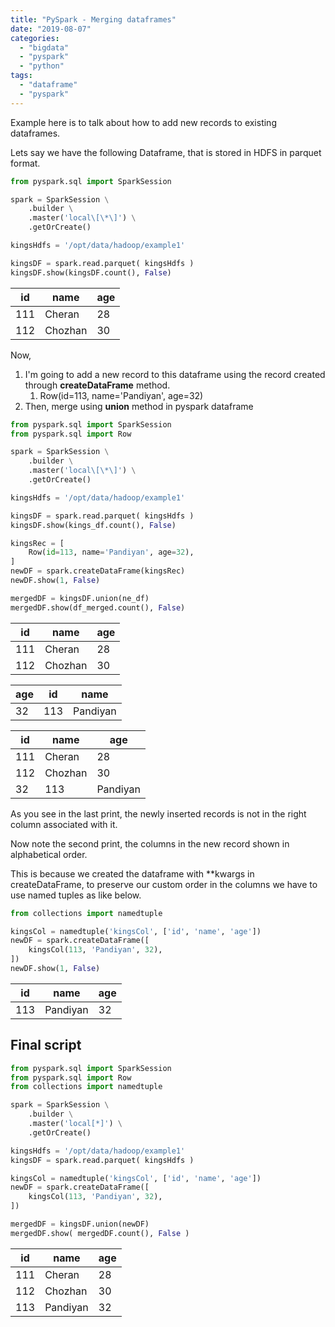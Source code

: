 ```yaml
---
title: "PySpark - Merging dataframes"
date: "2019-08-07"
categories: 
  - "bigdata"
  - "pyspark"
  - "python"
tags: 
  - "dataframe"
  - "pyspark"
---
```


Example here is to talk about how to add new records to existing dataframes.

Lets say we have the following Dataframe, that is stored in HDFS in parquet format.

```python
from pyspark.sql import SparkSession

spark = SparkSession \
    .builder \
    .master('local\[\*\]') \
    .getOrCreate()

kingsHdfs = '/opt/data/hadoop/example1'

kingsDF = spark.read.parquet( kingsHdfs )
kingsDF.show(kingsDF.count(), False)
```

id | name | age
--- | --- | ---
111 | Cheran | 28
112 | Chozhan | 30


Now,

1. I'm going to add a new record to this dataframe using the record created through **createDataFrame** method.
    1. Row(id=113, name='Pandiyan', age=32)
2. Then, merge using **union** method in pyspark dataframe

```python
from pyspark.sql import SparkSession
from pyspark.sql import Row

spark = SparkSession \
    .builder \
    .master('local\[\*\]') \
    .getOrCreate()

kingsHdfs = '/opt/data/hadoop/example1'

kingsDF = spark.read.parquet( kingsHdfs )
kingsDF.show(kings_df.count(), False)

kingsRec = [
    Row(id=113, name='Pandiyan', age=32),
]
newDF = spark.createDataFrame(kingsRec)
newDF.show(1, False)

mergedDF = kingsDF.union(ne_df)
mergedDF.show(df_merged.count(), False)
```

id | name | age
--- | --- | ---
111 | Cheran | 28
112 | Chozhan | 30

age | id | name
--- | --- | ---
32 | 113 | Pandiyan

id | name | age
--- | --- | ---
111 | Cheran | 28
112 | Chozhan | 30
32 | 113 | Pandiyan

As you see in the last print, the newly inserted records is not in the right column associated with it.

Now note the second print, the columns in the new record shown in alphabetical order.

This is because we created the dataframe with **kwargs in createDataFrame, to preserve our custom order in the columns we have to use named tuples as like below.

```python
from collections import namedtuple

kingsCol = namedtuple('kingsCol', ['id', 'name', 'age'])
newDF = spark.createDataFrame([
    kingsCol(113, 'Pandiyan', 32),
])
newDF.show(1, False)
```

id | name | age
--- | --- | ---
113 | Pandiyan | 32


## Final script

```python
from pyspark.sql import SparkSession
from pyspark.sql import Row
from collections import namedtuple

spark = SparkSession \
    .builder \
    .master('local[*]') \
    .getOrCreate()

kingsHdfs = '/opt/data/hadoop/example1'
kingsDF = spark.read.parquet( kingsHdfs )

kingsCol = namedtuple('kingsCol', ['id', 'name', 'age'])
newDF = spark.createDataFrame([
    kingsCol(113, 'Pandiyan', 32),
])

mergedDF = kingsDF.union(newDF)
mergedDF.show( mergedDF.count(), False )
```

id | name | age
--- | --- | ---
111 | Cheran | 28
112 | Chozhan | 30
113 | Pandiyan | 32